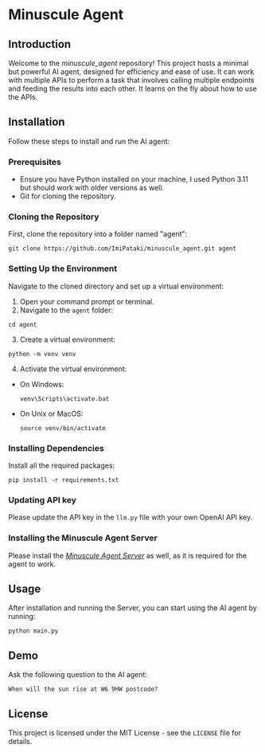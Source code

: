 # Minuscule Agent

## Introduction
Welcome to the *minuscule_agent* repository! This project hosts a minimal but powerful AI agent, designed for efficiency and ease of use.
It can work with multiple APIs to perform a task that involves calling multiple endpoints and feeding the
results into each other. It learns on the fly about how to use the APIs.

## Installation

Follow these steps to install and run the AI agent:

### Prerequisites
- Ensure you have Python installed on your machine, I used Python 3.11 but should work with older versions as well.
- Git for cloning the repository.

### Cloning the Repository
First, clone the repository into a folder named "agent":
```
git clone https://github.com/ImiPataki/minuscule_agent.git agent
```
### Setting Up the Environment
Navigate to the cloned directory and set up a virtual environment:

1. Open your command prompt or terminal.
2. Navigate to the `agent` folder:
```
cd agent
```
3. Create a virtual environment:
```
python -m venv venv
 ```
4. Activate the virtual environment:
- On Windows:
  ```
  venv\Scripts\activate.bat
  ```
- On Unix or MacOS:
  ```
  source venv/bin/activate
  ```

### Installing Dependencies
Install all the required packages:
```
pip install -r requirements.txt
```

### Updating API key
Please update the API key in the `llm.py` file with your own OpenAI API key.


### Installing the Minuscule Agent Server
Please install the *[Minuscule Agent Server](https://github.com/ImiPataki/minuscule_agent_server)* as well, as it is required for the agent to work.

## Usage
After installation and running the Server, you can start using the AI agent by running:
```
python main.py
```

## Demo
Ask the following question to the AI agent:
```
When will the sun rise at W6 9HW postcode?
```


## License
This project is licensed under the MIT License - see the `LICENSE` file for details.



